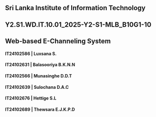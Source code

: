 ## Sri Lanka Institute of Information Technology
## Y2.S1.WD.IT.10.01_2025-Y2-S1-MLB_B10G1-10
## Web-based E-Channeling System
#### IT24102586 | Luxsana S.
#### IT24102631 | Balasooriya B.K.N.N
#### IT24102566 | Munasinghe D.D.T
#### IT24102639 | Sulochana D.A.C
#### IT24102676 | Hettige S.L
#### IT24102689 | Thewsara E.J.K.P.D
